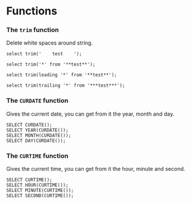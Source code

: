 # Functions
### The `trim` function

Delete white spaces around string.

```mysql
select trim('    test    ');

select trim('*' from '**test**');

select trim(leading '*' from '**test**');

select trim(trailing '*' from '***test***');
```

### The `CURDATE` function
Gives the current date, you can get from it the year, month and day.

```mysql
SELECT CURDATE();
SELECT YEAR(CURDATE());
SELECT MONTH(CURDATE());
SELECT DAY(CURDATE());
```

### The `CURTIME` function
Gives the current time, you can get from it the hour, minute and second.

```mysql
SELECT CURTIME();
SELECT HOUR(CURTIME());
SELECT MINUTE(CURTIME());
SELECT SECOND(CURTIME());
```


